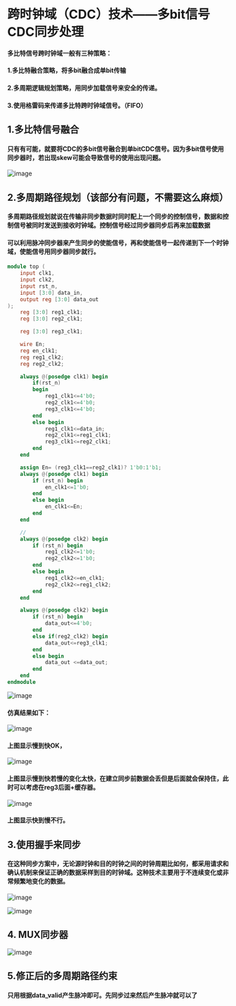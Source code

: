 # 跨时钟域（CDC）技术——多bit信号CDC同步处理
#### 多比特信号跨时钟域一般有三种策略：
#### 1.多比特融合策略，将多bit融合成单bit传输
#### 2.多周期逻辑规划策略，用同步加载信号来安全的传递。
#### 3.使用格雷码来传递多比特跨时钟域信号。（FIFO）


## 1.多比特信号融合
#### 只有有可能，就要将CDC的多bit信号融合到单bitCDC信号。因为多bit信号使用同步器时，若出现skew可能会导致信号的使用出现问题。


![image](images/syx6uYDl3jpRVEKDMpJVkrRjoTJ38Q3R9ia3XqF0d_U.png)

## 2.多周期路径规划（该部分有问题，不需要这么麻烦）
#### 多周期路径规划就说在传输非同步数据时同时配上一个同步的控制信号，数据和控制信号被同时发送到接收时钟域。控制信号经过同步器同步后再来加载数据
#### 可以利用脉冲同步器来产生同步的使能信号，再和使能信号一起传递到下一个时钟域，使能信号用同步器同步就行。
```verilog
module top (
    input clk1,
    input clk2,
    input rst_n,
    input [3:0] data_in,
    output reg [3:0] data_out
);
    reg [3:0] reg1_clk1;
    reg [3:0] reg2_clk1;

    reg [3:0] reg3_clk1;

    wire En;
    reg en_clk1;
    reg reg1_clk2;
    reg reg2_clk2;

    always @(posedge clk1) begin
        if(rst_n)
        begin
            reg1_clk1<=4'b0;
            reg2_clk1<=4'b0;
            reg3_clk1<=4'b0;
        end
        else begin
            reg1_clk1<=data_in;
            reg2_clk1<=reg1_clk1;
            reg3_clk1<=reg2_clk1;
        end
    end

    assign En= (reg3_clk1==reg2_clk1)? 1'b0:1'b1;
    always @(posedge clk1) begin
        if (rst_n) begin
            en_clk1<=1'b0;
        end
        else begin
            en_clk1<=En;
        end
    end

    //
    always @(posedge clk2) begin
        if (rst_n) begin
            reg1_clk2<=1'b0;
            reg2_clk2<=1'b0;
        end
        else begin
            reg1_clk2<=en_clk1;
            reg2_clk2<=reg1_clk2;
        end
    end

    always @(posedge clk2) begin
        if (rst_n) begin
            data_out<=4'b0;
        end
        else if(reg2_clk2) begin
            data_out<=reg3_clk1;
        end
        else begin
            data_out <=data_out;
        end
    end
endmodule
```


![image](images/T5MmfYwKXIQWX-OUD6Tn9-LSXUWX9XhCVDaDo7AnYQI.png)

#### 仿真结果如下：
![image](images/3lV3Vo6FFS1iQNwypDyLa4oCPaZNy2QTeB5uXHaFGOg.png)

#### 上图显示慢到快OK，
![image](images/_4uIMuVI40I359ctyarsk8HVyGIQ9Tw_hLWPBwihvK4.png)



#### 上图显示慢到快若慢的变化太快，在建立同步前数据会丢但是后面就会保持住，此时可以考虑在reg3后面+缓存器。
![image](images/DduNI1GTpRpOsl79tRy3YJTVQ519VHfDbETxFL1PXQk.png)

#### 上图显示快到慢不行。
## 3.使用握手来同步
#### 在这种同步方案中，无论源时钟和目的时钟之间的时钟周期比如何，都采用请求和确认机制来保证正确的数据采样到目的时钟域。这种技术主要用于不连续变化或非常频繁地变化的数据。
![image](images/X1-hN47eAfTrrxd0sLPsYJlnxS1te-itKJB3z7-Nbfg.png)

![image](images/NQLAwa2z3blqflDc45JXmiaexSyyZijjOr7nT8YuoIU.png)

## 4\. MUX同步器
![image](images/buOchYCSqJu5bSl86qi95CQP7gzh0eV4pd384iLDiF0.png)

## 5.修正后的多周期路径约束
#### 只用根据data\_valid产生脉冲即可。先同步过来然后产生脉冲就可以了